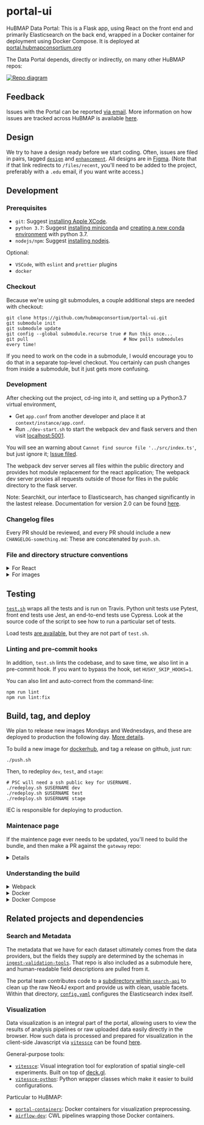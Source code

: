 # portal-ui
HuBMAP Data Portal:
This is a Flask app, using React on the front end and primarily Elasticsearch on the back end,
wrapped in a Docker container for deployment using Docker Compose.
It is deployed at [portal.hubmapconsortium.org](https://portal.hubmapconsortium.org/)

The Data Portal depends, directly or indirectly, on many other HuBMAP repos:

[![Repo diagram](https://docs.google.com/drawings/d/e/2PACX-1vQ1ISVanilVt3vewU6tekVirOxPpTsKMS3zXa8tL0J5JjdT9zS9adgXivm1ZcXxoyC_lctIlHVYhJuI/pub?w=922&amp;h=408)](https://docs.google.com/drawings/d/1q0IvliNTX0Xo9EzHTAoRZ2x1gatG_n0gOoLN7uVMJ4o/edit)

## Feedback

Issues with the Portal can be reported [via email](mailto:help@hubmapconsortium.org).
More information on how issues are tracked across HuBMAP is available
[here](https://portal.hubmapconsortium.org/docs/feedback).

## Design

We try to have a design ready before we start coding.
Often, issues are filed in pairs, tagged [`design`](https://github.com/hubmapconsortium/portal-ui/issues?q=is%3Aissue+is%3Aopen+label%3Adesign)
and [`enhancement`](https://github.com/hubmapconsortium/portal-ui/labels/enhancement).
All designs are in [Figma](https://www.figma.com/files/team/834568130405102661/HuBMAP).
(Note that if that link redirects to `/files/recent`, you'll need to be added to the project, preferably with a `.edu` email, if you want write access.)

## Development

### Prerequisites
- `git`: Suggest [installing Apple XCode](https://developer.apple.com/xcode/).
- `python 3.7`: Suggest [installing miniconda](https://docs.conda.io/en/latest/miniconda.html#macosx-installers) and [creating a new conda environment](https://docs.conda.io/projects/conda/en/latest/user-guide/tasks/manage-environments.html#creating-an-environment-with-commands) with python 3.7.
- `nodejs/npm`: Suggest [installing nodejs](https://nodejs.org/en/).

Optional:
- `VSCode`, with `eslint` and `prettier` plugins
- `docker`

### Checkout

Because we're using git submodules, a couple additional steps are needed with checkout:
```
git clone https://github.com/hubmapconsortium/portal-ui.git
git submodule init
git submodule update
git config --global submodule.recurse true # Run this once...
git pull                                   # Now pulls submodules every time!
```

If you need to work on the code in a submodule, I would encourage you to do that
in a separate top-level checkout. You certainly can push changes from inside
a submodule, but it just gets more confusing.

### Development

After checking out the project, cd-ing into it, and setting up a Python3.7 virtual environment,
- Get `app.conf` from another developer and place it at `context/instance/app.conf`.
- Run `./dev-start.sh` to start the webpack dev and flask servers and then visit [localhost:5001](http://localhost:5001).

You will see an warning about `Cannot find source file '../src/index.ts'`, but just ignore it; [Issue filed](https://github.com/hubmapconsortium/portal-ui/issues/1489).

The webpack dev server serves all files within the public directory and provides hot module replacement for the react application;
The webpack dev server proxies all requests outside of those for files in the public directory to the flask server.

Note: Searchkit, our interface to Elasticsearch, has changed significantly in the lastest release. Documentation for version 2.0 can be found [here](http://searchkit.github.io/searchkit/stable/).

### Changelog files
Every PR should be reviewed, and every PR should include a new `CHANGELOG-something.md`:
These are concatenated by `push.sh`.

### File and directory structure conventions

<details><summary>For React</summary>

- Components with tests or styles should be placed in to their own directory.
- Styles should be placed in `style.*` where the extension is js for styled components or css for stylesheets.
- Tests should be placed in `*.spec.js` where the prefix is the name of the component.
- Each component directory should have an `index.js` which exports the component as default.
- Components which share a common domain can be placed in a directory within components named after the domain.

</details>

<details><summary>For images</summary>

Images should displayed using the `source srcset` attribute. You should prepare four versions of the image starting at its original size and at 75%, 50% and 25% the original image's size preserving its aspect ratio. If available, you should also provide a 2x resolution for higher density screens. For example, to resize images using Mac's Preview you can visit the 'Tools' menu and select 'Adjust Size', from there you can change the image's width while making sure 'Scale Proportionally' and 'Resample Image' are checked. Once ready, each version of the image should be processed with an image optimizer such as ImgOptim.

Finally after processing, the images should be checked into the [`portal-images`](https://github.com/hubmapconsortium/portal-images) submodule.

For the homepage carousel, images should have a 16:9 aspect ratio, a width of at least 1400px, a title, a description, and, if desired, a url to be used for the 'Get Started' button.

</details>

## Testing
[`test.sh`](test.sh) wraps all the tests and is run on Travis.
Python unit tests use Pytest, front end tests use Jest, an end-to-end tests use Cypress.
Look at the source code of the script to see how to run a particular set of tests.

Load tests [are available](end-to-end/artillery/), but they are not part of `test.sh`.

### Linting and pre-commit hooks
In addition, `test.sh` lints the codebase, and to save time, we also lint in a pre-commit hook.
If you want to bypass the hook, set `HUSKY_SKIP_HOOKS=1`.

You can also lint and auto-correct from the command-line:
```
npm run lint
npm run lint:fix
```

## Build, tag, and deploy
We plan to release new images Mondays and Wednesdays, and these are deployed to production the following day. [More details](README-deploy-qa.md#readme).

To build a new image for [dockerhub](https://hub.docker.com/repository/docker/hubmap/portal-ui),
and tag a release on github, just run:
```
./push.sh
```

Then, to redeploy `dev`, `test`, and `stage`:
```
# PSC will need a ssh public key for USERNAME.
./redeploy.sh $USERNAME dev
./redeploy.sh $USERNAME test
./redeploy.sh $USERNAME stage
```

IEC is responsible for deploying to production.

### Maintenace page

If the maintence page ever needs to be updated, you'll need to build the bundle,
and then make a PR against the `gateway` repo:

<details>

```
cd context/
npm run build:maintain
cd ${YOUR_HUBMAP_REPOS}/gateway
git checkout master; git pull
git checkout -b update-portal-ui-maintenance
cp ${YOUR_HUBMAP_REPOS}/portal-ui/context/app/static/js/maintenance/public/* \
   nginx/html/portal-ui-maintenance/
git add .; git commit -m 'Update portal-ui maintenance'
git push --set-upstream origin update-portal-ui-maintenance
```

</details>

### Understanding the build

<details><summary>Webpack</summary>

To view visualizations of the production webpack bundle run `npm run build:analyze`.
The script will generate two files, report.html and stats.html, inside the public directory each showing a different visual representation of the bundle.

</details>

<details><summary>Docker</summary>

To build and run the docker image locally:
```sh
./docker.sh 5001 --follow
```
Our base image is based on [this template](https://github.com/tiangolo/uwsgi-nginx-flask-docker#quick-start-for-bigger-projects-structured-as-a-python-package).

</details>

<details><summary>Docker Compose</summary>

In the deployments, our container is behind a NGINX reverse reproxy;
Here's a [simple demonstration](compose/) of how that works.

</details>

## Related projects and dependencies

### Search and Metadata

The metadata that we have for each dataset ultimately comes from the data providers,
but the fields they supply are determined by the schemas in [`ingest-validation-tools`](https://github.com/hubmapconsortium/ingest-validation-tools#readme).
That repo is also included as a submodule here, and human-readable field descriptions are pulled from it.

The portal team contributes code to a [subdirectory within `search-api`](https://github.com/hubmapconsortium/search-api/tree/master/src/elasticsearch/addl_index_transformations)
to clean up the raw Neo4J export and provide us with clean, usable facets.
Within that directory, [`config.yaml`](https://github.com/hubmapconsortium/search-api/blob/test-release/src/elasticsearch/addl_index_transformations/portal/config.yaml) configures the Elasticsearch index itself.

### Visualization

Data visualization is an integral part of the portal, allowing users to view the results of analysis pipelines or raw uploaded data easily directly in the browser.  How such data is processed and prepared for visualization in the client-side Javascript via [`vitessce`](https://github.com/hubmapconsortium/vitessce) can be found [here](./visualization-docs/README.md).

General-purpose tools:
- [`vitessce`](https://github.com/hubmapconsortium/vitessce): Visual integration tool for exploration of spatial single-cell experiments. Built on top of [deck.gl](https://deck.gl/).
- [`vitessce-python`](https://github.com/vitessce/vitessce-python): Python wrapper classes which make it easier to build configurations.

Particular to HuBMAP:
- [`portal-containers`](https://github.com/hubmapconsortium/portal-containers): Docker containers for visualization preprocessing.
- [`airflow-dev`](https://github.com/hubmapconsortium/airflow-dev): CWL pipelines wrapping those Docker containers.
